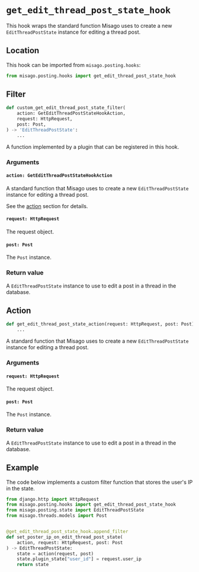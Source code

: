 # `get_edit_thread_post_state_hook`

This hook wraps the standard function Misago uses to create a new `EditThreadPostState` instance for editing a thread post.


## Location

This hook can be imported from `misago.posting.hooks`:

```python
from misago.posting.hooks import get_edit_thread_post_state_hook
```


## Filter

```python
def custom_get_edit_thread_post_state_filter(
    action: GetEditThreadPostStateHookAction,
    request: HttpRequest,
    post: Post,
) -> 'EditThreadPostState':
    ...
```

A function implemented by a plugin that can be registered in this hook.


### Arguments

#### `action: GetEditThreadPostStateHookAction`

A standard function that Misago uses to create a new `EditThreadPostState` instance for editing a thread post.

See the [action](#action) section for details.


#### `request: HttpRequest`

The request object.


#### `post: Post`

The `Post` instance.


### Return value

A `EditThreadPostState` instance to use to edit a post in a thread in the database.


## Action

```python
def get_edit_thread_post_state_action(request: HttpRequest, post: Post) -> 'EditThreadPostState':
    ...
```

A standard function that Misago uses to create a new `EditThreadPostState` instance for editing a thread post.


### Arguments

#### `request: HttpRequest`

The request object.


#### `post: Post`

The `Post` instance.


### Return value

A `EditThreadPostState` instance to use to edit a post in a thread in the database.


## Example

The code below implements a custom filter function that stores the user's IP in the state.

```python
from django.http import HttpRequest
from misago.posting.hooks import get_edit_thread_post_state_hook
from misago.posting.state import EditThreadPostState
from misago.threads.models import Post


@get_edit_thread_post_state_hook.append_filter
def set_poster_ip_on_edit_thread_post_state(
    action, request: HttpRequest, post: Post
) -> EditThreadPostState:
    state = action(request, post)
    state.plugin_state["user_id"] = request.user_ip
    return state
```